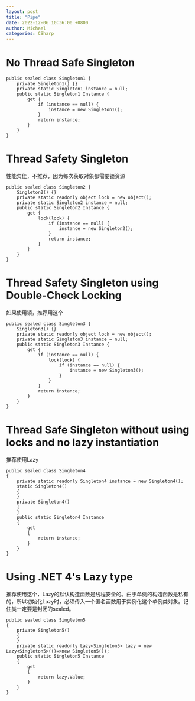```yaml
---
layout: post
title: "Pipe"
date: 2022-12-06 10:36:00 +0800
author: Michael
categories: CSharp
---
```


# No Thread Safe Singleton
	public sealed class Singleton1 {  
	    private Singleton1() {}  
	    private static Singleton1 instance = null;  
	    public static Singleton1 Instance {  
	        get {  
	            if (instance == null) {  
	                instance = new Singleton1();  
	            }  
	            return instance;  
	        }  
	    }  
	}  

# Thread Safety Singleton
性能欠佳，不推荐，因为每次获取对象都需要锁资源

	public sealed class Singleton2 {  
	    Singleton2() {}  
	    private static readonly object lock = new object();  
	    private static Singleton2 instance = null;  
	    public static Singleton2 Instance {  
	        get {  
	            lock(lock) {  
	                if (instance == null) {  
	                    instance = new Singleton2();  
	                }  
	                return instance;  
	            }  
	        }  
	    }  
	}  

# Thread Safety Singleton using Double-Check Locking
如果使用锁，推荐用这个

	public sealed class Singleton3 {  
	    Singleton3() {}  
	    private static readonly object lock = new object();  
	    private static Singleton3 instance = null;  
	    public static Singleton3 Instance {  
	        get {  
	            if (instance == null) {  
	                lock(lock) {  
	                    if (instance == null) {  
	                        instance = new Singleton3();  
	                    }  
	                }  
	            }  
	            return instance;  
	        }  
	    }  
	}  

# Thread Safe Singleton without using locks and no lazy instantiation
推荐使用Lazy

	public sealed class Singleton4    
	{    
	    private static readonly Singleton4 instance = new Singleton4();    
	    static Singleton4()    
	    {    
	    }    
	    private Singleton4()    
	    {    
	    }    
	    public static Singleton4 Instance    
	    {    
	        get    
	        {    
	            return instance;    
	        }    
	    }    
	}   

# Using .NET 4's Lazy<T> type
推荐使用这个，Lazy的默认构造函数是线程安全的。由于单例的构造函数是私有的，所以初始化Lazy时，必须传入一个匿名函数用于实例化这个单例类对象。记住类一定要是封闭的sealed。

	public sealed class Singleton5    
	{    
	    private Singleton5()    
	    {    
	    }    
	    private static readonly Lazy<Singleton5> lazy = new Lazy<Singleton5>(()=>new Singleton5());    
	    public static Singleton5 Instance    
	    {    
	        get    
	        {    
	            return lazy.Value;    
	        }    
	    }    
	}    